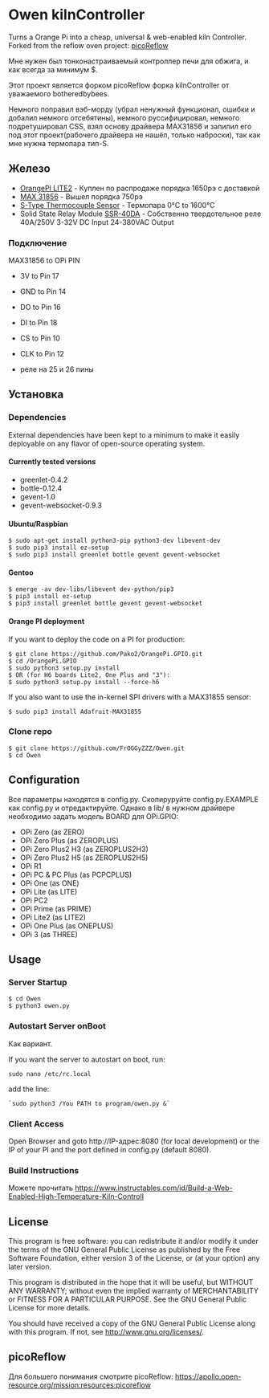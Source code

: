 Owen kilnController
==============

Turns a Orange Pi into a cheap, universal & web-enabled kiln Controller.
Forked from the reflow oven project: [picoReflow](https://apollo.open-resource.org/mission:resources:picoreflow)

Мне нужен был тонконастраиваемый контроллер печи для обжига, и как всегда за минимум $.

Этот проект является форком picoReflow форка kilnController от уважаемого botheredbybees.

Немного поправил вэб-морду (убрал ненужный функционал, ошибки и добалил немного отсебятины), немного руссифицировал, немного подретушировал CSS, взял основу драйвера MAX31856 и запилил его под этот проект(рабочего драйвера не нашёл, только наброски), так как мне нужна термопара тип-S.

## Железо

  * [OrangePI LITE2](https://aliexpress.ru/item/Sample-Test-Orange-Pi-Lite2-Single-Board-Discount-Price-for-Only-1pcs-Each-Order/32849206150.html) - Куплен по распродаже порядка 1650рэ с доставкой
  * [MAX 31856](https://aliexpress.ru/item/MAX31856-CJMCU-thermocouple-module-high-precision-development-board-A-D-converter-universal-type/32788292007.html) - Вышел порядка 750рэ
  * [S-Type Thermocouple Sensor](https://aliexpress.ru/item/High-Temperature-K-Type-S-type-Thermocouple-Sensor-for-Ceramic-Kiln-Furnace-2372-Fahrenheit-1300-Degree/32967487103.html) - Термопара 0°C to 1600°C
  * Solid State Relay Module [SSR-40DA](https://aliexpress.ru/item/solid-state-relay-SSR-10DA-SSR-25DA-SSR-40DA-10A-25A-40A-actually-3-32V-DC/32706812752.html) - Собственно твердотельное реле 40A/250V 3-32V DC Input 24-380VAC Output

### Подключение
​MAX31856 to OPi PIN 

 * 3V to Pin 17 
 * GND to Pin 14 
 * DO to Pin 16 
 * DI to Pin 18 
 * CS to Pin 10 
 * CLK to Pin 12

 * реле на 25 и 26 пины

## Установка

### Dependencies

External dependencies have been kept to a minimum to make it easily
deployable on any flavor of open-source operating system. 

#### Currently tested versions

  * greenlet-0.4.2
  * bottle-0.12.4
  * gevent-1.0
  * gevent-websocket-0.9.3

#### Ubuntu/Raspbian

    $ sudo apt-get install python3-pip python3-dev libevent-dev
    $ sudo pip3 install ez-setup
    $ sudo pip3 install greenlet bottle gevent gevent-websocket

#### Gentoo

    $ emerge -av dev-libs/libevent dev-python/pip3
    $ pip3 install ez-setup
    $ pip3 install greenlet bottle gevent gevent-websocket

#### Orange PI deployment

If you want to deploy the code on a PI for production:

    $ git clone https://github.com/Pako2/OrangePi.GPIO.git
    $ cd /OrangePi.GPIO
    $ sudo python3 setup.py install 
    $ OR (for H6 boards Lite2, One Plus and "3"): 
    $ sudo python3 setup.py install --force-h6


If you also want to use the in-kernel SPI drivers with a MAX31855 sensor:

    $ sudo pip3 install Adafruit-MAX31855

### Clone repo

    $ git clone https://github.com/FrOGGyZZZ/Owen.git
    $ cd Owen

## Configuration

Все параметры находятся в config.py. Скопируруйте config.py.EXAMPLE как config.py и отредактируйте.
Однако в lib/ в нужном драйвере необходимо задать модель BOARD для OPi.GPIO: 

  * OPi Zero (as ZERO) 
  * OPi Zero Plus (as ZEROPLUS) 
  * OPi Zero Plus2 H3 (as ZEROPLUS2H3) 
  * OPi Zero Plus2 H5 (as ZEROPLUS2H5)
  * OPi R1
  * OPi PC & PC Plus (as PCPCPLUS)
  * OPi One (as ONE)
  * OPi Lite (as LITE)
  * OPi PC2
  * OPi Prime (as PRIME)
  * OPi Lite2 (as LITE2)
  * OPi One Plus (as ONEPLUS)
  * OPi 3 (as THREE)

## Usage

### Server Startup

    $ cd Owen
    $ python3 owen.py

### Autostart Server onBoot
Как вариант. 

If you want the server to autostart on boot, run:

    sudo nano /etc/rc.local

add the line:

    `sudo python3 /You PATH to program/owen.py &`

### Client Access

Open Browser and goto http://IP-адрес:8080 (for local development) or the IP
of your PI and the port defined in config.py (default 8080).

### Build Instructions

Можете прочитать https://www.instructables.com/id/Build-a-Web-Enabled-High-Temperature-Kiln-Controll

## License

This program is free software: you can redistribute it and/or modify
it under the terms of the GNU General Public License as published by
the Free Software Foundation, either version 3 of the License, or
(at your option) any later version.

This program is distributed in the hope that it will be useful,
but WITHOUT ANY WARRANTY; without even the implied warranty of
MERCHANTABILITY or FITNESS FOR A PARTICULAR PURPOSE.  See the
GNU General Public License for more details.

You should have received a copy of the GNU General Public License
along with this program.  If not, see <http://www.gnu.org/licenses/>.

## picoReflow

Для большего понимания смотрите picoReflow: https://apollo.open-resource.org/mission:resources:picoreflow
